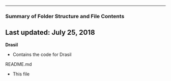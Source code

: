 --------------------------------------------------
### Summary of Folder Structure and File Contents
Last updated: July 25, 2018
--------------------------------------------------

**Drasil**
  - Contains the code for Drasil
 
README.md
  - This file